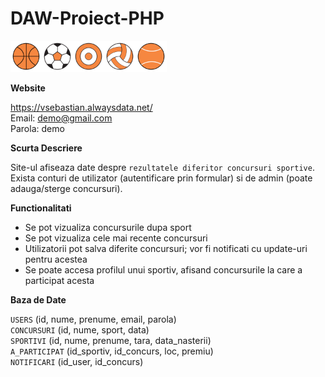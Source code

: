 # DAW-Proiect-PHP

<img src="assets/baschet.svg" width="50" height="50"><img src="assets/fotbal.svg" width="50" height="50"><img src="assets/darts.svg" width="50" height="50"><img src="assets/volei.svg" width="50" height="50"><img src="assets/tenis.svg" width="50" height="50">
<br>

**Website**

https://vsebastian.alwaysdata.net/  
Email: demo@gmail.com  
Parola: demo

**Scurta Descriere**

Site-ul afiseaza date despre `rezultatele diferitor concursuri sportive`. Exista conturi de utilizator (autentificare prin formular) si de admin (poate adauga/sterge concursuri).

**Functionalitati**

- Se pot vizualiza concursurile dupa sport
- Se pot vizualiza cele mai recente concursuri
- Utilizatorii pot salva diferite concursuri; vor fi notificati cu update-uri pentru acestea
- Se poate accesa profilul unui sportiv, afisand concursurile la care a participat acesta

**Baza de Date**

`USERS` (id, nume, prenume, email, parola)  
`CONCURSURI` (id, nume, sport, data)  
`SPORTIVI` (id, nume, prenume, tara, data_nasterii)  
`A_PARTICIPAT` (id_sportiv, id_concurs, loc, premiu)  
`NOTIFICARI` (id_user, id_concurs)
